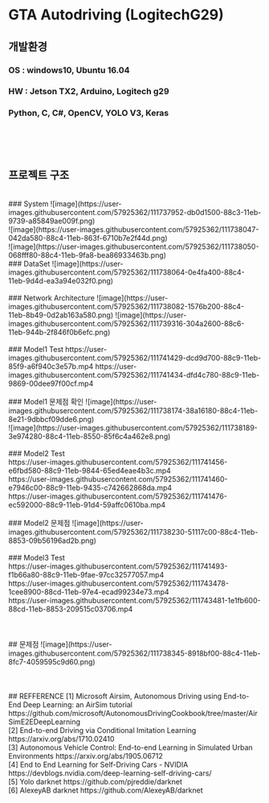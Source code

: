 # GTA Autodriving (LogitechG29)

## 개발환경
### OS : windows10, Ubuntu 16.04
### HW : Jetson TX2, Arduino, Logitech g29
### Python, C, C#, OpenCV, YOLO V3, Keras        
<br> 
<br>
<br>

## 프로젝트 구조
<br>
### System
![image](https://user-images.githubusercontent.com/57925362/111737952-db0d1500-88c3-11eb-9739-a85849ae009f.png)
<br>
![image](https://user-images.githubusercontent.com/57925362/111738047-042da580-88c4-11eb-863f-6710b7e2f44d.png)
<br> 
![image](https://user-images.githubusercontent.com/57925362/111738050-068fff80-88c4-11eb-9fa8-bea86933463b.png)
<br>
### DataSet
![image](https://user-images.githubusercontent.com/57925362/111738064-0e4fa400-88c4-11eb-9d4d-ea3a94e032f0.png)
<br>
<br>
### Network Architecture
![image](https://user-images.githubusercontent.com/57925362/111738082-1576b200-88c4-11eb-8b49-0d2ab163a580.png)
![image](https://user-images.githubusercontent.com/57925362/111739316-304a2600-88c6-11eb-944b-2f846f0b6efc.png)
<br>
<br>
### Model1 Test
https://user-images.githubusercontent.com/57925362/111741429-dcd9d700-88c9-11eb-85f9-a6f940c3e57b.mp4
https://user-images.githubusercontent.com/57925362/111741434-dfd4c780-88c9-11eb-9869-00dee97f00cf.mp4
<br>
<br>
### Model1 문제점 확인
![image](https://user-images.githubusercontent.com/57925362/111738174-38a16180-88c4-11eb-8e21-9dbbcf09dde6.png)
<br>
![image](https://user-images.githubusercontent.com/57925362/111738189-3e974280-88c4-11eb-8550-85f6c4a462e8.png)
<br>
<br>
### Model2 Test
<br>
https://user-images.githubusercontent.com/57925362/111741456-e6fbd580-88c9-11eb-9844-65ed4eae4b3c.mp4
<br>
https://user-images.githubusercontent.com/57925362/111741460-e7946c00-88c9-11eb-9435-c742662868da.mp4
<br>
https://user-images.githubusercontent.com/57925362/111741476-ec592000-88c9-11eb-91d4-59affc0610ba.mp4
<br>
<br>
### Model2 문제점
![image](https://user-images.githubusercontent.com/57925362/111738230-51117c00-88c4-11eb-8853-09b56196ad2b.png)
<br>
<br>
### Model3 Test
<br>
https://user-images.githubusercontent.com/57925362/111741493-f1b66a80-88c9-11eb-9fae-97cc32577057.mp4
<br>
https://user-images.githubusercontent.com/57925362/111743478-1cee8900-88cd-11eb-97e4-ecad99234e73.mp4
<br>
https://user-images.githubusercontent.com/57925362/111743481-1e1fb600-88cd-11eb-8853-209515c03706.mp4
<br>
<br>
<br>
<br>
## 문제점
![image](https://user-images.githubusercontent.com/57925362/111738345-8918bf00-88c4-11eb-8fc7-4059595c9d60.png)
<br>
<br>
<br>
<br>
## REFFERENCE
[1] Microsoft Airsim, Autonomous Driving using End-to-End Deep Learning: an AirSim tutorial
https://github.com/microsoft/AutonomousDrivingCookbook/tree/master/AirSimE2EDeepLearning
<br>
[2] End-to-end Driving via Conditional Imitation Learning
https://arxiv.org/abs/1710.02410
<br>
[3] Autonomous Vehicle Control: End-to-end Learning in Simulated Urban Environments
https://arxiv.org/abs/1905.06712
<br>
[4] End to End Learning for Self-Driving Cars - NVIDIA
https://devblogs.nvidia.com/deep-learning-self-driving-cars/
<br>
[5] Yolo darknet
https://github.com/pjreddie/darknet
<br>
[6] AlexeyAB darknet
https://github.com/AlexeyAB/darknet
<br>
